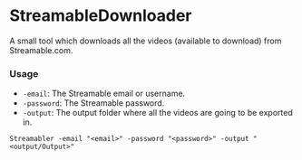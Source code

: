 # StreamableDownloader
A small tool which downloads all the videos (available to download) from Streamable.com.

### Usage
* `-email`: The Streamable email or username.
* `-password`: The Streamable password.
* `-output`: The output folder where all the videos are going to be exported in.

`Streamabler -email "<email>" -password "<password>" -output "<output/Output>"`
